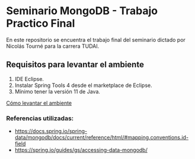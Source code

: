 # Seminario MongoDB - Trabajo Practico Final

En este repositorio se encuentra el trabajo final del seminario dictado por Nicolás Tourné para la carrera TUDAI.  

## Requisitos para levantar el ambiente

1) IDE Eclipse.
2) Instalar Spring Tools 4 desde el marketplace de Eclipse.
3) Mínimo tener la versión 11 de Java.
  
[Cómo levantar el ambiente](LevantarAmbiente.md)
  
### Referencias utilizadas:
- https://docs.spring.io/spring-data/mongodb/docs/current/reference/html/#mapping.conventions.id-field
- https://spring.io/guides/gs/accessing-data-mongodb/
